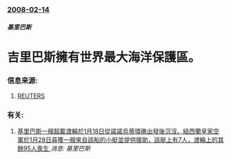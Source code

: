 ### [2008-02-14](/news/2008/02/14/index.md)

##### 基里巴斯
# 吉里巴斯擁有世界最大海洋保護區。




### 信息来源:

1. [REUTERS](http://www.reuters.com/article/latestCrisis/idUSSP231103)

### 有关:

1. [基里巴斯一艘超載渡輪於1月18日從諾諾烏蒂環礁出發後沉沒。紐西蘭皇家空軍於1月28日尋獲一艘來自該船的小艇並提供援助，該艇上有7人，渡輪上的其餘95人喪生 ](/news/2018/01/28/基里巴斯一艘超載渡輪於1月18日從諾諾烏蒂環礁出發後沉沒-紐西蘭皇家空軍於1月28日尋獲一艘來自該船的小艇並提供援助-該.md) _消息: 基里巴斯_
